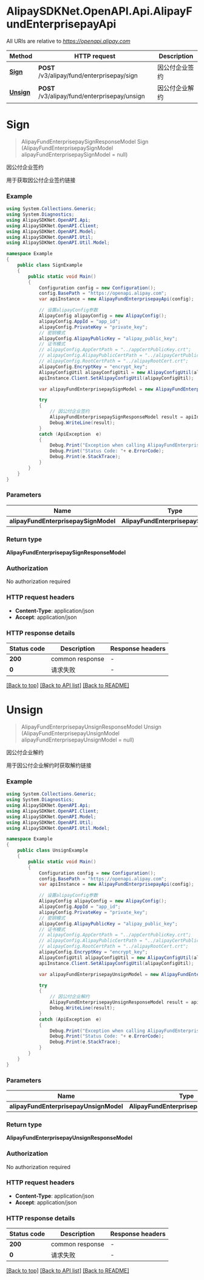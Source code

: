 # AlipaySDKNet.OpenAPI.Api.AlipayFundEnterprisepayApi

All URIs are relative to *https://openapi.alipay.com*

Method | HTTP request | Description
------------- | ------------- | -------------
[**Sign**](AlipayFundEnterprisepayApi.md#sign) | **POST** /v3/alipay/fund/enterprisepay/sign | 因公付企业签约
[**Unsign**](AlipayFundEnterprisepayApi.md#unsign) | **POST** /v3/alipay/fund/enterprisepay/unsign | 因公付企业解约


<a name="sign"></a>
# **Sign**
> AlipayFundEnterprisepaySignResponseModel Sign (AlipayFundEnterprisepaySignModel alipayFundEnterprisepaySignModel = null)

因公付企业签约

用于获取因公付企业签约链接

### Example
```csharp
using System.Collections.Generic;
using System.Diagnostics;
using AlipaySDKNet.OpenAPI.Api;
using AlipaySDKNet.OpenAPI.Client;
using AlipaySDKNet.OpenAPI.Model;
using AlipaySDKNet.OpenAPI.Util;
using AlipaySDKNet.OpenAPI.Util.Model;

namespace Example
{
    public class SignExample
    {
        public static void Main()
        {
            Configuration config = new Configuration();
            config.BasePath = "https://openapi.alipay.com";
            var apiInstance = new AlipayFundEnterprisepayApi(config);

            // 设置alipayConfig参数
            AlipayConfig alipayConfig = new AlipayConfig();
            alipayConfig.AppId = "app_id";
            alipayConfig.PrivateKey = "private_key";
            // 密钥模式
            alipayConfig.AlipayPublicKey = "alipay_public_key";
            // 证书模式
            // alipayConfig.AppCertPath = "../appCertPublicKey.crt";
            // alipayConfig.AlipayPublicCertPath = "../alipayCertPublicKey_RSA2.crt";
            // alipayConfig.RootCertPath = "../alipayRootCert.crt";
            alipayConfig.EncryptKey = "encrypt_key";
            AlipayConfigUtil alipayConfigUtil = new AlipayConfigUtil(alipayConfig);
            apiInstance.Client.SetAlipayConfigUtil(alipayConfigUtil);

            var alipayFundEnterprisepaySignModel = new AlipayFundEnterprisepaySignModel(); // AlipayFundEnterprisepaySignModel |  (optional) 

            try
            {
                // 因公付企业签约
                AlipayFundEnterprisepaySignResponseModel result = apiInstance.Sign(alipayFundEnterprisepaySignModel);
                Debug.WriteLine(result);
            }
            catch (ApiException  e)
            {
                Debug.Print("Exception when calling AlipayFundEnterprisepayApi.Sign: " + e.Message );
                Debug.Print("Status Code: "+ e.ErrorCode);
                Debug.Print(e.StackTrace);
            }
        }
    }
}
```

### Parameters

Name | Type | Description  | Notes
------------- | ------------- | ------------- | -------------
 **alipayFundEnterprisepaySignModel** | **AlipayFundEnterprisepaySignModel**|  | [optional] 

### Return type

**AlipayFundEnterprisepaySignResponseModel**

### Authorization

No authorization required

### HTTP request headers

 - **Content-Type**: application/json
 - **Accept**: application/json


### HTTP response details
| Status code | Description | Response headers |
|-------------|-------------|------------------|
| **200** | common response |  -  |
| **0** | 请求失败 |  -  |

[[Back to top]](#) [[Back to API list]](../README.md#documentation-for-api-endpoints) [[Back to README]](../README.md)

<a name="unsign"></a>
# **Unsign**
> AlipayFundEnterprisepayUnsignResponseModel Unsign (AlipayFundEnterprisepayUnsignModel alipayFundEnterprisepayUnsignModel = null)

因公付企业解约

用于因公付企业解约时获取解约链接

### Example
```csharp
using System.Collections.Generic;
using System.Diagnostics;
using AlipaySDKNet.OpenAPI.Api;
using AlipaySDKNet.OpenAPI.Client;
using AlipaySDKNet.OpenAPI.Model;
using AlipaySDKNet.OpenAPI.Util;
using AlipaySDKNet.OpenAPI.Util.Model;

namespace Example
{
    public class UnsignExample
    {
        public static void Main()
        {
            Configuration config = new Configuration();
            config.BasePath = "https://openapi.alipay.com";
            var apiInstance = new AlipayFundEnterprisepayApi(config);

            // 设置alipayConfig参数
            AlipayConfig alipayConfig = new AlipayConfig();
            alipayConfig.AppId = "app_id";
            alipayConfig.PrivateKey = "private_key";
            // 密钥模式
            alipayConfig.AlipayPublicKey = "alipay_public_key";
            // 证书模式
            // alipayConfig.AppCertPath = "../appCertPublicKey.crt";
            // alipayConfig.AlipayPublicCertPath = "../alipayCertPublicKey_RSA2.crt";
            // alipayConfig.RootCertPath = "../alipayRootCert.crt";
            alipayConfig.EncryptKey = "encrypt_key";
            AlipayConfigUtil alipayConfigUtil = new AlipayConfigUtil(alipayConfig);
            apiInstance.Client.SetAlipayConfigUtil(alipayConfigUtil);

            var alipayFundEnterprisepayUnsignModel = new AlipayFundEnterprisepayUnsignModel(); // AlipayFundEnterprisepayUnsignModel |  (optional) 

            try
            {
                // 因公付企业解约
                AlipayFundEnterprisepayUnsignResponseModel result = apiInstance.Unsign(alipayFundEnterprisepayUnsignModel);
                Debug.WriteLine(result);
            }
            catch (ApiException  e)
            {
                Debug.Print("Exception when calling AlipayFundEnterprisepayApi.Unsign: " + e.Message );
                Debug.Print("Status Code: "+ e.ErrorCode);
                Debug.Print(e.StackTrace);
            }
        }
    }
}
```

### Parameters

Name | Type | Description  | Notes
------------- | ------------- | ------------- | -------------
 **alipayFundEnterprisepayUnsignModel** | **AlipayFundEnterprisepayUnsignModel**|  | [optional] 

### Return type

**AlipayFundEnterprisepayUnsignResponseModel**

### Authorization

No authorization required

### HTTP request headers

 - **Content-Type**: application/json
 - **Accept**: application/json


### HTTP response details
| Status code | Description | Response headers |
|-------------|-------------|------------------|
| **200** | common response |  -  |
| **0** | 请求失败 |  -  |

[[Back to top]](#) [[Back to API list]](../README.md#documentation-for-api-endpoints) [[Back to README]](../README.md)

